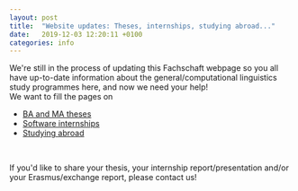 ```yaml
---
layout: post
title:  "Website updates: Theses, internships, studying abroad..."
date:   2019-12-03 12:20:11 +0100
categories: info
---
```


We're still in the process of updating this Fachschaft webpage so you all have up-to-date information about the general/computational linguistics study programmes here, and now we need your help!  
We want to fill the pages on
- [BA and MA theses](/thesis/)
- [Software internships](/internship/)
- [Studying abroad](/abroad/)

<br>

If you'd like to share your thesis, your internship report/presentation and/or your Erasmus/exchange report, please contact us!

